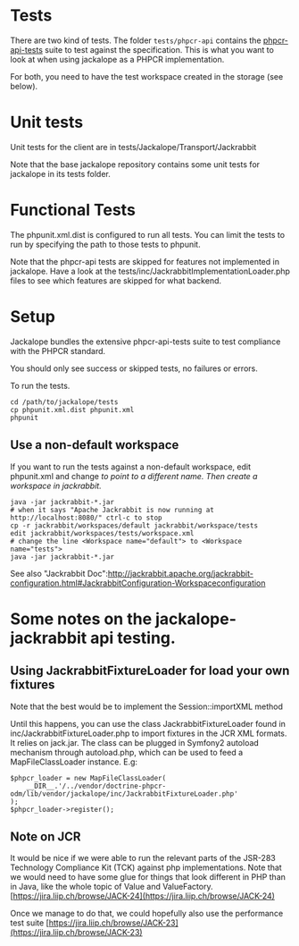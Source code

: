# Tests

There are two kind of tests. The folder ``tests/phpcr-api`` contains the
[phpcr-api-tests](https://github.com/phpcr/phpcr-api-tests/) suite to test
against the specification. This is what you want to look at when using
jackalope as a PHPCR implementation.

For both, you need to have the test workspace created in the storage (see
below).


# Unit tests

Unit tests for the client are in tests/Jackalope/Transport/Jackrabbit

Note that the base jackalope repository contains some unit tests for jackalope in
its tests folder.


# Functional Tests

The phpunit.xml.dist is configured to run all tests. You can limit the tests
to run by specifying the path to those tests to phpunit.

Note that the phpcr-api tests are skipped for features not implemented in
jackalope. Have a look at the tests/inc/JackrabbitImplementationLoader.php files to see
which features are skipped for what backend.


# Setup


Jackalope bundles the extensive phpcr-api-tests suite to test compliance with
the PHPCR standard.

You should only see success or skipped tests, no failures or errors.

To run the tests.

    cd /path/to/jackalope/tests
    cp phpunit.xml.dist phpunit.xml
    phpunit


## Use a non-default workspace

If you want to run the tests against a non-default workspace, edit phpunit.xml and change
<var name="phpcr.workspace" value="default" /> to point to a different name. Then create
a workspace in jackrabbit.

    java -jar jackrabbit-*.jar
    # when it says "Apache Jackrabbit is now running at http://localhost:8080/" ctrl-c to stop
    cp -r jackrabbit/workspaces/default jackrabbit/workspace/tests
    edit jackrabbit/workspaces/tests/workspace.xml
    # change the line <Workspace name="default"> to <Workspace name="tests">
    java -jar jackrabbit-*.jar

See also "Jackrabbit Doc":http://jackrabbit.apache.org/jackrabbit-configuration.html#JackrabbitConfiguration-Workspaceconfiguration


# Some notes on the jackalope-jackrabbit api testing.

## Using JackrabbitFixtureLoader for load your own fixtures

Note that the best would be to implement the Session::importXML method

Until this happens, you can use the class JackrabbitFixtureLoader found in
inc/JackrabbitFixtureLoader.php to import fixtures in the JCR XML formats.
It relies on jack.jar. The class can be plugged in Symfony2 autoload mechanism
through autoload.php, which can be used to feed a MapFileClassLoader instance. E.g:


    $phpcr_loader = new MapFileClassLoader(
        __DIR__.'/../vendor/doctrine-phpcr-odm/lib/vendor/jackalope/inc/JackrabbitFixtureLoader.php'
    );
    $phpcr_loader->register();


## Note on JCR

It would be nice if we were able to run the relevant parts of the JSR-283
Technology Compliance Kit (TCK) against php implementations. Note that we would
need to have some glue for things that look different in PHP than in Java, like
the whole topic of Value and ValueFactory.
[https://jira.liip.ch/browse/JACK-24](https://jira.liip.ch/browse/JACK-24)

Once we manage to do that, we could hopefully also use the performance test suite
[https://jira.liip.ch/browse/JACK-23](https://jira.liip.ch/browse/JACK-23)
